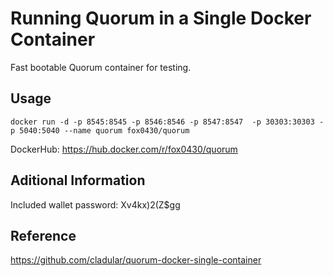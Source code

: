 # Running Quorum in a Single Docker Container

Fast bootable Quorum container for testing.

## Usage
```
docker run -d -p 8545:8545 -p 8546:8546 -p 8547:8547  -p 30303:30303 -p 5040:5040 --name quorum fox0430/quorum
```

DockerHub: https://hub.docker.com/r/fox0430/quorum

## Aditional Information
Included wallet password: Xv4kx)2(Z$gg

## Reference
https://github.com/cladular/quorum-docker-single-container
